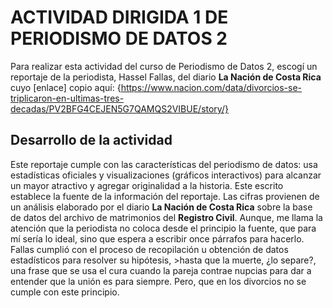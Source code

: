 # ACTIVIDAD DIRIGIDA 1 DE PERIODISMO DE DATOS 2

Para realizar esta actividad del curso de Periodismo de Datos 2, escogí un reportaje de la periodista, Hassel Fallas, del diario **La Nación de  Costa Rica** cuyo [enlace] copio aquí:  {https://www.nacion.com/data/divorcios-se-triplicaron-en-ultimas-tres-decadas/PV2BFG4CEJEN5G7QAMQS2VIBUE/story/}
## Desarrollo de la actividad
Este reportaje cumple con las características del periodismo de datos: usa estadísticas oficiales y visualizaciones (gráficos interactivos) para alcanzar un mayor atractivo y agregar originalidad a la historia. 
Este escrito establece la fuente de la información del reportaje.  Las cifras provienen de un análisis elaborado por el diario **La Nación de Costa Rica** sobre la base de datos del archivo de matrimonios del  **Registro Civil**.  Aunque, me llama la atención que la periodista no coloca desde el principio la fuente, que para mí sería lo ideal, sino que espera a escribir once párrafos para hacerlo. 
Fallas cumplió con el proceso de recopilación u obtención de datos estadísticos para resolver su hipótesis, >hasta que la muerte, ¿lo separe?, una frase que se usa el cura cuando la pareja contrae nupcias para dar a entender que la unión es para siempre.  Pero, que en los divorcios no se cumple con este principio. 
